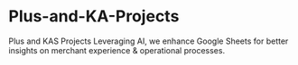 # Plus-and-KA-Projects
Plus and KAS Projects 
Leveraging AI, we enhance Google Sheets for better insights on merchant experience & operational processes.
